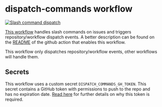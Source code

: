 # dispatch-commands workflow

[![Slash command dispatch](https://github.com/edumserrano/dot-net-sdk-extensions/actions/workflows/dispatch-commands.yml/badge.svg)](https://github.com/edumserrano/dot-net-sdk-extensions/actions/workflows/dispatch-commands.yml)

[This workflow](/.github/workflows/dispatch-commands.ymlyml) handles slash commands on issues and triggers repository/workflow dispatch events. A better description can be found on the [README](https://github.com/peter-evans/slash-command-dispatch) of the github action that enables this workflow.

This workflow only dispatches repository/workflow events, other workflows will handle them.

## Secrets

This workflow uses a custom secret `DISPATCH_COMMANDS_GH_TOKEN`. This secret contains a GitHub token with permissions to push to the repo and has no expiration date. [Read here](https://github.com/peter-evans/slash-command-dispatch#token) for further details on why this token is required.
